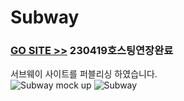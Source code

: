 # Subway
### [GO SITE >>](http://sitetestuser2.dothome.co.kr/Subway-master/) 230419호스팅연장완료
서브웨이 사이트를 퍼블리싱 하였습니다.
<br>
![Subway mock up](https://user-images.githubusercontent.com/48042650/69002462-2eb7c900-0933-11ea-804c-91da6c9b7953.jpg)
![Subway](https://user-images.githubusercontent.com/48042650/69002463-324b5000-0933-11ea-9059-ce597b14f1f3.jpg)

